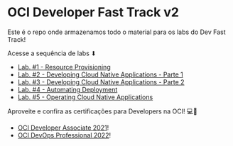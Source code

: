 # OCI Developer Fast Track v2
Este é o repo onde armazenamos todo o material para os labs do Dev Fast Track!

Acesse a sequência de labs ⬇

- [Lab. #1 - Resource Provisioning](/Lab.%20%231%20-%20Resource%20Provisioning)
- [Lab. #2 - Developing Cloud Native Applications - Parte 1](Lab.%20%232%20-%20Developing%20Cloud%20Native%20Applications%20-%20Parte%201)
- [Lab. #3 - Developing Cloud Native Applications - Parte 2](/Lab.%20%233%20-%20Developing%20Cloud%20Native%20Applications%20-%20Parte%202)
- [Lab. #4 - Automating Deployment](/Lab.%20%234%20-%20Automating%20Deployment)
- [Lab. #5 - Operating Cloud Native Applications](/Lab.%20%235%20-%20Operating%20Cloud%20Native%20Applications)

Aproveite e confira as certificações para Developers na OCI! 💻🚀
- [OCI Developer Associate 2021](https://mylearn.oracle.com/learning-path/become-an-oci-developer-associate/35644/102197)!
- [OCI DevOps Professional 2022](https://mylearn.oracle.com/learning-path/become-an-oci-devops-professional/35644/105156)!
